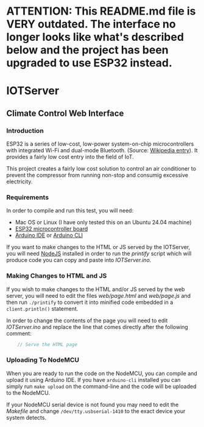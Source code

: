 # ATTENTION: This README.md file is VERY outdated. The interface no longer looks like what's described below and the project has been upgraded to use ESP32 instead.


# IOTServer
## Climate Control Web Interface


### Introduction

ESP32 is a series of low-cost, low-power system-on-chip microcontrollers with integrated Wi-Fi and dual-mode Bluetooth.
(Source: [Wikipedia entry](https://en.wikipedia.org/wiki/ESP32)). It provides a
fairly low cost entry into the field of IoT.

This project creates a fairly low cost solution to control an air conditioner to prevent the compressor from running non-stop and consumig excessive electricity.

### Requirements

In order to compile and run this test, you will need:
* Mac OS or Linux (I have only tested this on an Ubuntu 24.04 machine)
* [ESP32 microcontroller board](https://www.espressif.com/en/products/socs/esp32)
* [Arduino IDE](https://www.arduino.cc/en/Main/Software) or [Arduino CLI](https://github.com/arduino/arduino-cli)

If you want to make changes to the HTML or JS served by the IOTServer, you will
need [NodeJS](https://nodejs.org/en/) installed in order to run the *printify*
script which will produce code you can copy and paste into  *IOTServer.ino*.


### Making Changes to HTML and JS

If you wish to make changes to the HTML and/or JS served by the web server, you
will need to edit the files *web/page.html* and *web/page.js* and then run
`./printify` to convert it into minified code embedded in a `client.println()`
statement.

In order to change the contents of the page you will need to edit
*IOTServer.ino* and replace the line that comes directly after the following
comment:
```cpp
    // Serve the HTML page
```


### Uploading To NodeMCU

When you are ready to run the code on the NodeMCU, you can compile and
upload it using Arduino IDE. If you have `arduino-cli` installed you can simply
run `make upload` on the command-line and the code will be uploaded to the
NodeMCU.

If your NodeMCU serial device is not found you may need to edit the *Makefile*
and change `/dev/tty.usbserial-1410` to the exact device your system detects.
